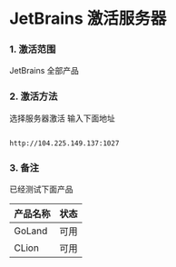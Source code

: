 # JetBrains 激活服务器

### 1. 激活范围
JetBrains 全部产品

### 2. 激活方法
选择服务器激活 输入下面地址

```

http://104.225.149.137:1027

```

### 3. 备注

已经测试下面产品

| 产品名称 | 状态 |
| -- | --- |
| GoLand | 可用 |
| CLion | 可用 |


